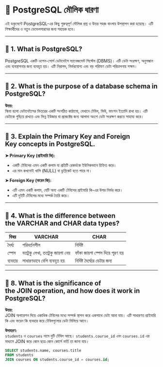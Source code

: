 # 📘 PostgreSQL মৌলিক ধারণা

এই ডকুমেন্টে PostgreSQL-এর কিছু গুরুত্বপূর্ণ মৌলিক প্রশ্ন ও উত্তর সহজ বাংলায় উপস্থাপন করা হয়েছে। এটি শিক্ষার্থীদের ও নতুন ডেভেলপারদের জন্য সহায়ক হবে।

---

## 🔹 1. What is PostgreSQL?

PostgreSQL একটি ওপেন-সোর্স ডেটাবেইস ম্যানেজমেন্ট সিস্টেম (DBMS)। এটি ডেটা সংরক্ষণ, অনুসন্ধান এবং ব্যবস্থাপনার জন্য ব্যবহৃত হয়। এটি নিরাপদ, নির্ভরযোগ্য এবং বড় পরিমাণ ডেটা পরিচালনায় সক্ষম।

---

## 🔹 2. What is the purpose of a database schema in PostgreSQL?

**উত্তর:**  
স্কিমা হলো ডেটাবেইসের ভিতরের একটি সংগঠিত কাঠামো, যেখানে টেবিল, ভিউ, ফাংশন ইত্যাদি রাখা হয়। এটি ডেটাকে গুছিয়ে রাখতে এবং ভিন্ন ইউজার বা প্রজেক্টের জন্য আলাদা অংশে ডেটা সংরক্ষণ করতে সাহায্য করে।

---

## 🔹 3. Explain the Primary Key and Foreign Key concepts in PostgreSQL.

**➤ Primary Key (প্রাইমারি কি):**  
- একটি টেবিলের এমন একটি কলাম যা প্রতিটি রেকর্ডকে ইউনিকভাবে চিহ্নিত করে।  
- এর মান কখনোই খালি (NULL) বা ডুপ্লিকেট হতে পারে না।

**➤ Foreign Key (ফরেন কি):**  
- এটি এমন একটি কলাম, যেটি অন্য একটি টেবিলের প্রাইমারি কি-এর উপর নির্ভর করে।  
- এটি দুইটি টেবিলের মধ্যে সম্পর্ক তৈরি করে।

---

## 🔹 4. What is the difference between the VARCHAR and CHAR data types?

| বিষয় | VARCHAR | CHAR |
|------|---------|------|
| দৈর্ঘ্য | পরিবর্তনশীল | নির্দিষ্ট |
| স্পেস | যতটুকু লেখা, ততটুকু জায়গা নেয় | ফাঁকা জায়গা স্পেস দিয়ে পূরণ হয় |
| ব্যবহার | সাধারণভাবে বেশি ব্যবহৃত হয় | নির্দিষ্ট দৈর্ঘ্যের ডেটার জন্য |

---

## 🔹 8. What is the significance of the JOIN operation, and how does it work in PostgreSQL?

**উত্তর:**  
JOIN অপারেশন দিয়ে একাধিক টেবিলের মধ্যে সম্পর্ক স্থাপন করে একসাথে ডেটা আনা যায়। এটি সাধারণত প্রাইমারি কি এবং ফরেন কি ব্যবহার করে টেবিলগুলোর ডেটা মিলিয়ে আনে।

**উদাহরণ:**  
`students` ও `courses` নামে দুটি টেবিল আছে। `students.course_id` এবং `courses.id` এর মাধ্যমে JOIN করে কোন ছাত্র কোন কোর্সে ভর্তি তা জানা যায়।

```sql
SELECT students.name, courses.title
FROM students
JOIN courses ON students.course_id = courses.id;

